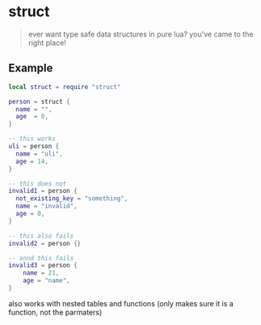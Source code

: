 # struct
> ever want type safe data structures in pure lua? you've came to the right place!

## Example
```lua
local struct = require "struct"

person = struct {
  name = "",
  age  = 0,
}

-- this works
uli = person {
  name = "uli",
  age = 14,
}

-- this does not
invalid1 = person {
  not_existing_key = "something",
  name = "invalid",
  age = 0,
}

-- this also fails
invalid2 = person {}

-- annd this fails
invalid3 = person {
	name = 21,
	age = "name",
}
```
also works with nested tables and functions (only makes sure it is a function, not the parmaters)

